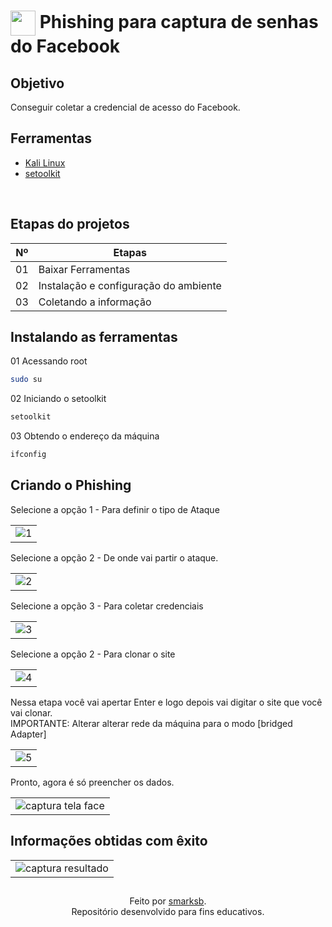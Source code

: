 <h1>
    <img align="center" width="40px" src="https://freesvg.org/img/redhat.png">
    <span> Phishing para captura de senhas do Facebook</span>
</h1>

## Objetivo
Conseguir coletar a credencial de acesso do Facebook.

## Ferramentas
- [Kali Linux](https://www.kali.org/docs/)
- [setoolkit](https://www.kali.org/tools/set/)
<br>

## Etapas do projetos

<table>
  <thead>
    <tr align="center">
      <th>Nº</th>
      <th>Etapas</th>
    </tr>
  </thead>
  <tbody>
    <tr>
      <td>01</td>
      <td>Baixar Ferramentas</td>
    </tr>
    <tr>
      <td>02</td>
      <td>Instalação e configuração do ambiente</td>
    </tr>
    <tr>
      <td>03</td>
      <td>Coletando a informação</td>
    </tr>
  </tbody>
</table>

## Instalando as ferramentas

 <td>01</td> Acessando root

```sh
sudo su
```
<td>02</td> Iniciando o setoolkit

```sh
setoolkit
```
<td>03</td> Obtendo o endereço da máquina

```sh
ifconfig
```

## Criando o Phishing 

Selecione a opção 1 - Para definir o tipo de Ataque
<table>
  <tr>
    <td>
      <img src="https://i.ibb.co/fGngxbgF/1.png" alt="1" border="0"></a>
    </td>
</table>

Selecione a opção 2 - De onde vai partir o ataque. 
<table>
  <tr>
    <td>
      <img src="https://i.ibb.co/5WWjjFyq/2.png" alt="2" border="0"></a>
    </td>
</table>

Selecione a opção 3 - Para coletar credenciais
<table>
  <tr>
    <td>
      <img src="https://i.ibb.co/4RVFVnCF/3.png" alt="3" border="0"></a>
    </td>
</table>

Selecione a opção 2 - Para clonar o site
<table>
  <tr>
    <td>
      <img src="https://i.ibb.co/1J7tG2K6/4.png" alt="4" border="0"></a>
    </td>
</table>

Nessa etapa você vai apertar Enter e logo depois vai digitar o site que você vai clonar.  
IMPORTANTE: Alterar alterar rede da máquina para o modo [bridged Adapter]
<table>
  <tr>
    <td>
     <img src="https://i.ibb.co/bRgKqHJF/5.png" alt="5" border="0"></a>
    </td>
</table>

Pronto, agora é só preencher os dados. 
<table>
  <tr>
    <td>
     <img src="https://i.ibb.co/YBjZHbbx/Captura-de-tela-2025-01-29-165315.png" alt="captura tela face" border="0"></a>
    </td>
</table>


## Informações obtidas com êxito
<table>
  <tr>
    <td>
      <img src="https://i.ibb.co/xt3TbkQ7/Captura-de-tela-2025-01-29-134603.png" alt="captura resultado" border="0"></a>
    </td>
</table>


##
<div align="center">Feito por <a href="https://github.com/smarksb">smarksb</a>.</div>  
<center>Repositório desenvolvido para fins educativos.</center>